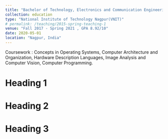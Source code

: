 ```yaml
---
title: "Bachelor of Technology, Electronics and Communication Engineering"
collection: education
type: "National Institute of Technology Nagpur(VNIT)"
# permalink: /teaching/2015-spring-teaching-1
venue: "Fall 2017 - Spring 2021 , GPA 8.92/10"
date: 2020-05-01
location: "Nagpur, India"
---
```


Coursework : Concepts in Operating Systems, Computer Architecture and Organization, Hardware Description Languages, Image Analysis and Computer Vision, Computer Programming.

Heading 1
======

Heading 2
======

Heading 3
======
